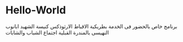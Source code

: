 # Hello-World
برنامج خاص بالحضور فى الخدمة
بطريكية الاقباط الارثوذكس 
كنيسة الشهيد ابانوب النهيسى بالمندرة القبلية 
اجتماع الشباب والشابات
